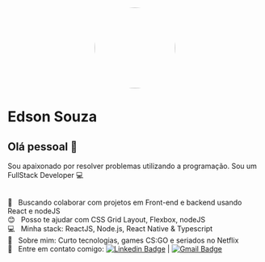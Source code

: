 <img width="auto" src="https://avatars0.githubusercontent.com/u/55053346?s=460&u=6be9a8f02fb03f5144d1812cfd499e8371147801&v=4" id="avatar">
<style>
   #avatar {
     border-radius: 50%;
     width: 10rem;
     height: 10rem;
     display: flex;
     margin: 0 auto;
}
</style>

# Edson Souza

## Olá pessoal 👋
Sou apaixonado por resolver problemas utilizando a programação.
Sou um FullStack Developer :computer:

 <br/> :purple_heart: &nbsp; Buscando colaborar com projetos em Front-end e backend usando React e nodeJS
 <br/> :blush: &nbsp; Posso te ajudar com CSS Grid Layout, Flexbox, nodeJS
 <br/> :computer: &nbsp; Minha stack: ReactJS, Node.js, React Native & Typescript
 <br/> 💬  &nbsp; Sobre mim: Curto tecnologias, games CS:GO e seriados no Netflix
 <br/> :email: &nbsp; Entre em contato comigo: [![Linkedin Badge](https://img.shields.io/badge/-EdsonM.Souza-blue?style=flat-square&logo=Linkedin&logoColor=white&link=https://www.linkedin.com/in/edson-m-souza-621ab4182/)](https://www.linkedin.com/in/edson-m-souza-621ab4182/) 
| 
[![Gmail Badge](https://img.shields.io/badge/-edsonmelo754@gmail.com-c14438?style=flat-square&logo=Gmail&logoColor=white&link=mailto:edsonmelo754@gmail)](mailto:edsonmelo754@gmail)

